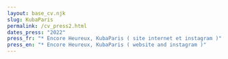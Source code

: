 ```yaml
---
layout: base_cv.njk
slug: KubaParis
permalink: /cv_press2.html
dates_press: "2022"
press_fr: "* Encore Heureux, KubaParis ( site internet et instagram )"
press_en: "* Encore Heureux, KubaParis ( website and instagram )"
---
```

